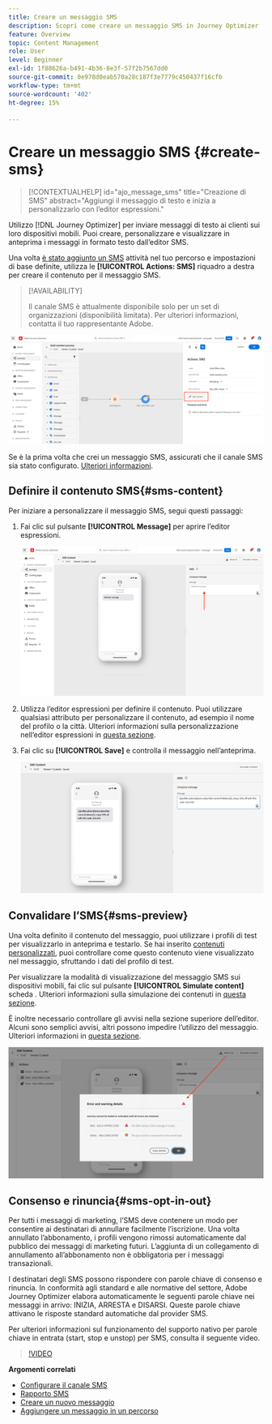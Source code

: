 ```yaml
---
title: Creare un messaggio SMS
description: Scopri come creare un messaggio SMS in Journey Optimizer
feature: Overview
topic: Content Management
role: User
level: Beginner
exl-id: 1f88626a-b491-4b36-8e3f-57f2b7567dd0
source-git-commit: 0e978d0eab570a28c187f3e7779c450437f16cfb
workflow-type: tm+mt
source-wordcount: '402'
ht-degree: 15%

---
```


# Creare un messaggio SMS {#create-sms}

>[!CONTEXTUALHELP]
>id="ajo_message_sms"
>title="Creazione di SMS"
>abstract="Aggiungi il messaggio di testo e inizia a personalizzarlo con l’editor espressioni."

Utilizzo [!DNL Journey Optimizer] per inviare messaggi di testo ai clienti sui loro dispositivi mobili. Puoi creare, personalizzare e visualizzare in anteprima i messaggi in formato testo dall’editor SMS.

Una volta [è stato aggiunto un SMS](get-started-content.md) attività nel tuo percorso e impostazioni di base definite, utilizza le **[!UICONTROL Actions: SMS]** riquadro a destra per creare il contenuto per il messaggio SMS.

>[!AVAILABILITY]
>
>Il canale SMS è attualmente disponibile solo per un set di organizzazioni (disponibilità limitata). Per ulteriori informazioni, contatta il tuo rappresentante Adobe.

![](assets/sms-edit-content.png)

Se è la prima volta che crei un messaggio SMS, assicurati che il canale SMS sia stato configurato. [Ulteriori informazioni](../configuration/sms-configuration.md).

## Definire il contenuto SMS{#sms-content}

Per iniziare a personalizzare il messaggio SMS, segui questi passaggi:

1. Fai clic sul pulsante **[!UICONTROL Message]** per aprire l’editor espressioni.

   ![](assets/sms-content.png)

1. Utilizza l’editor espressioni per definire il contenuto. Puoi utilizzare qualsiasi attributo per personalizzare il contenuto, ad esempio il nome del profilo o la città. Ulteriori informazioni sulla personalizzazione nell’editor espressioni in [questa sezione](../personalization/personalize.md).

1. Fai clic su **[!UICONTROL Save]** e controlla il messaggio nell’anteprima.

   ![](assets/sms-content-preview.png)


## Convalidare l’SMS{#sms-preview}

Una volta definito il contenuto del messaggio, puoi utilizzare i profili di test per visualizzarlo in anteprima e testarlo. Se hai inserito [contenuti personalizzati](../personalization/personalize.md), puoi controllare come questo contenuto viene visualizzato nel messaggio, sfruttando i dati del profilo di test.

Per visualizzare la modalità di visualizzazione del messaggio SMS sui dispositivi mobili, fai clic sul pulsante **[!UICONTROL Simulate content]** scheda . Ulteriori informazioni sulla simulazione dei contenuti in [questa sezione](../design/preview.md).

È inoltre necessario controllare gli avvisi nella sezione superiore dell’editor.  Alcuni sono semplici avvisi, altri possono impedire l’utilizzo del messaggio. Ulteriori informazioni in [questa sezione](alerts.md).

![](assets/sms-alert-button.png)


## Consenso e rinuncia{#sms-opt-in-out}

Per tutti i messaggi di marketing, l’SMS deve contenere un modo per consentire ai destinatari di annullare facilmente l’iscrizione. Una volta annullato l’abbonamento, i profili vengono rimossi automaticamente dal pubblico dei messaggi di marketing futuri. L’aggiunta di un collegamento di annullamento all’abbonamento non è obbligatoria per i messaggi transazionali.

I destinatari degli SMS possono rispondere con parole chiave di consenso e rinuncia. In conformità agli standard e alle normative del settore, Adobe Journey Optimizer elabora automaticamente le seguenti parole chiave nei messaggi in arrivo: INIZIA, ARRESTA e DISARSI. Queste parole chiave attivano le risposte standard automatiche dal provider SMS.

Per ulteriori informazioni sul funzionamento del supporto nativo per parole chiave in entrata (start, stop e unstop) per SMS, consulta il seguente video.

>[!VIDEO](https://video.tv.adobe.com/v/344026?quality=12)

<!--
## How-to video

Learn how to configure, author, and include SMS messaging into your customer journeys.

>[!VIDEO](https://video.tv.adobe.com/v/344460?quality=12)
-->
**Argomenti correlati**

* [Configurare il canale SMS](../configuration/sms-configuration.md)
* [Rapporto SMS](../reports/journey-global-report.md#sms-global)
* [Creare un nuovo messaggio](get-started-content.md)
* [Aggiungere un messaggio in un percorso](../building-journeys/journeys-message.md)
